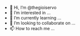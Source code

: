 - 👋 Hi, I’m @thegioiservo
- 👀 I’m interested in ...
- 🌱 I’m currently learning ...
- 💞️ I’m looking to collaborate on ...
- 📫 How to reach me ...

<!---
thegioiservo/thegioiservo is a ✨ special ✨ repository because its `README.md` (this file) appears on your GitHub profile.
You can click the Preview link to take a look at your changes.
--->
